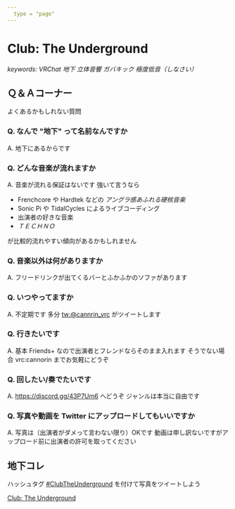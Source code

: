 ```yaml
---
  type = "page"
---
```


Club: The Underground
=====================

*keywords: VRChat 地下 立体音響 ガバキック 極度低音（しなさい）*

## Ｑ＆Ａコーナー

よくあるかもしれない質問

### Q. なんで "地下" って名前なんですか

A. 地下にあるからです

### Q. どんな音楽が流れますか

A. 音楽が流れる保証はないです 強いて言うなら

* Frenchcore や Hardtek などの *アングラ感あふれる硬核音楽* 
* Sonic Pi や TidalCycles によるライブコーディング
* 出演者の好きな音楽
* *ＴＥＣＨＮＯ*

が比較的流れやすい傾向があるかもしれません

### Q. 音楽以外は何がありますか

A. フリードリンクが出てくるバーとふかふかのソファがあります

### Q. いつやってますか

A. 不定期です 多分 [tw:@cannrin_vrc](https://twitter.com/cannorin_vrc) がツイートします

### Q. 行きたいです

A. 基本 Friends+ なので出演者とフレンドならそのまま入れます そうでない場合 vrc:cannorin までお気軽にどうぞ

### Q. 回したい/奏でたいです

A. https://discord.gg/43P7Um6 へどうぞ ジャンルは本当に自由です

### Q. 写真や動画を Twitter にアップロードしてもいいですか

A. 写真は（出演者がダメって言わない限り）OKです 動画は申し訳ないですがアップロード前に出演者の許可を取ってください

## 地下コレ

ハッシュタグ [#ClubTheUnderground](https://twitter.com/hashtag/ClubTheUnderground) を付けて写真をツイートしよう

<a class="twitter-moment" href="https://twitter.com/i/moments/1203735076669755392?ref_src=twsrc%5Etfw">Club: The Underground</a> 
